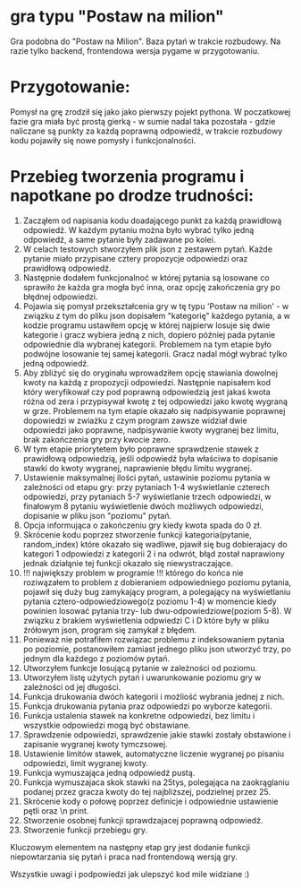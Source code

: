 # gra typu "Postaw na milion"
Gra podobna do "Postaw na Milion". Baza pytań  w trakcie rozbudowy. Na razie tylko backend, frontendowa wersja pygame w przygotowaniu.

# Przygotowanie:
Pomysł na grę zrodził się jako jako pierwszy pojekt pythona.
W poczatkowej fazie gra miała być prostą gierką - w sumie nadal taka pozostała - gdzie naliczane są punkty za każdą poprawną odpowiedź, w trakcie rozbudowy kodu pojawiły się nowe pomysły i funkcjonalności.

# Przebieg tworzenia programu i napotkane po drodze trudności:
1. Zacząłem od napisania kodu doadającego punkt za każdą prawidłową odpowiedź. W każdym pytaniu można było wybrać tylko jedną odpowiedź, a same pytanie były zadawane po kolei.
2. W celach testowych stworzyłem plik json z zestawem pytań. Każde pytanie miało przypisane cztery propozycje odpowiedzi oraz prawidłową odpowiedź.
3. Następnie dodałem funkcjonalnoć w której pytania są losowane co sprawiło że każda gra mogła być inna, oraz opcję zakończenia gry po błędnej odpowiedzi.
4. Pojawia się pomysł przekształcenia gry w tę typu 'Postaw na milion' - w związku z tym do pliku json dopisałem "kategorię" każdego pytania, a w kodzie programu ustawiłem opcję w której najpierw losuje się dwie kategorie i gracz wybiera jedną z nich, dopiero później pada pytanie odpowiednie dla wybranej kategorii. Problemem na tym etapie było podwójne losowanie tej samej kategorii. Gracz nadal mógł wybrać tylko jedną odpowiedź.
5. Aby zbliżyć się do oryginału wprowadziłem opcję stawiania dowolnej kwoty na każdą z propozycji odpowiedzi. Następnie napisałem kod który weryfikował czy pod poprawną odpowiedzią jest jakaś kwota różna od zera i przypisywał kwotę z tej odpowiedzi jako kwotę wygraną w grze. Problemem na tym etapie okazało się nadpisywanie poprawnej dopowiedzi w zwiażku z czym program zawsze widział dwie odpowiedzi jako poprawne, nadpisywanie kwoty wygranej bez limitu, brak zakończenia gry przy kwocie zero.
6. W tym etapie priorytetem było poprawne sprawdzenie stawek z prawidłową odpowiedzią, jeśli odpowiedź była właściwa to dopisanie stawki do kwoty wygranej, naprawienie błędu limitu wygranej.
7. Ustawienie maksymalnej ilości pytań, ustawinie poziomu pytania w zależności od etapu gry: przy pytaniach 1-4 wyświetlanie czterech odpowiedzi, przy pytaniach 5-7 wyświetlanie trzech odpowiedzi, w finałowym 8 pytaniu wyświetlenie dwóch możliwych odpowiedzi, dopisanie w pliku json "poziomu" pytań.
8. Opcja informująca o zakończeniu gry kiedy kwota spada do 0 zł.
9. Skrócenie kodu poprzez stworzenie funkcji kategoria(pytanie, random_index) które okazało się wadliwe, pjawił się bug dobierajacy do kategori 1 odpowiedzi z kategorii 2 i na odwrót, błąd został naprawiony jednak działąnie tej funkcji okazało się niewystraczające.
10. !!! największy problem w programie !!! którego do końca nie roziwązałem to problem z dobieraniem odpowiedniego poziomu pytania, pojawił się duży bug zamykający program, a polegający na wyświetlaniu pytania cztero-odpowiedziowego(z poziomu 1-4) w momencie kiedy powinien losować pytania trzy- lub dwu-odpowiedziowe(poziom 5-8). W związku z brakiem wyświetlenia odpwiedzi C i D które były w pliku źrółowym json, program się zamykał z błędem.
11. Ponieważ nie potrafiłem rozwiązac problemu z indeksowaniem pytania po poziomie, postanowiłem zamiast jednego pliku json utworzyć trzy, po jednym dla każdego z poziomów pytań.
12. Utworzyłem funkcje losującą pytanie w zależności od poziomu.
13. Utworzyłem listę użytych pytań i uwarunkowanie poziomu gry w zależności od jej długości.
14. Funkcja drukowania dwóch kategorii i możliość wybrania jednej z nich.
15. Funkcja drukowania pytania praz odpowiedzi po wyborze kategorii.
16. Funkcja ustalenia stawek na konkretne odpowiedzi, bez limitu i wszystkie odpowiedzi mogą być obstawiane.
17. Sprawdzenie odpowiedzi, sprawdzenie jakie stawki zostały obstawione i zapisanie wygranej kwoty tymczsowej.
18. Ustawienie limitów stawek, automatyczne liczenie wygranej po pisaniu odpowiedzi, limit wygranej kwoty.
19. Funkcja wymuszająca jedną odpowiedź pustą.
20. Funkcja wymuszajaca skok stawki na 25tys, polegająca na zaokrąglaniu podanej przez gracza kwoty do tej najbliższej, podzielnej przez 25.
21. Skrócenie kody o połowę poprzez definicje i odpowiednie ustawienie pętli oraz \n print.
22. Stworzenie osobnej funkcji sprawdzajacej poprawną odpowiedź.
23. Stworzenie funkcji przebiegu gry.

Kluczowym elementem na następny etap gry jest dodanie funkcji niepowtarzania się pytań i praca nad frontendową wersją gry.

Wszystkie uwagi i podpowiedzi jak ulepszyć kod mile widziane :)
